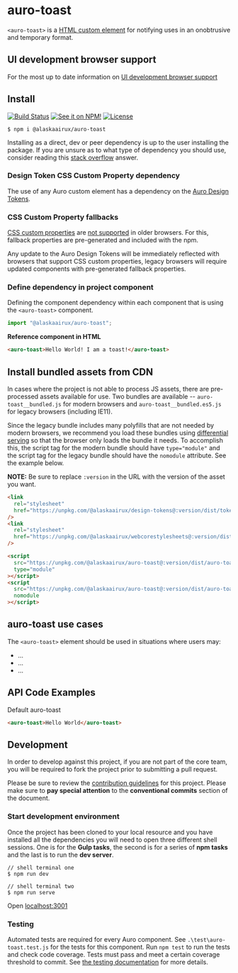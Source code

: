 # auro-toast

`<auro-toast>` is a [HTML custom element](https://developer.mozilla.org/en-US/docs/Web/Web_Components/Using_custom_elements) for notifying uses in an onobtrusive and temporary format.

## UI development browser support

For the most up to date information on [UI development browser support](https://auro.alaskaair.com/support/browsersSupport)

## Install

[![Build Status](https://img.shields.io/github/workflow/status/AlaskaAirlines/auro-toast/Test%20and%20publish?branch=master&style=for-the-badge)](https://github.com/AlaskaAirlines/auro-toast/actions?query=workflow%3A%22test+and+publish%22)
[![See it on NPM!](https://img.shields.io/npm/v/@alaskaairux/auro-toast?style=for-the-badge&color=orange)](https://www.npmjs.com/package/@alaskaairux/auro-toast)
[![License](https://img.shields.io/npm/l/@alaskaairux/auro-toast?color=blue&style=for-the-badge)](https://www.apache.org/licenses/LICENSE-2.0)

```shell
$ npm i @alaskaairux/auro-toast
```

Installing as a direct, dev or peer dependency is up to the user installing the package. If you are unsure as to what type of dependency you should use, consider reading this [stack overflow](https://stackoverflow.com/questions/18875674/whats-the-difference-between-dependencies-devdependencies-and-peerdependencies) answer.

### Design Token CSS Custom Property dependency

The use of any Auro custom element has a dependency on the [Auro Design Tokens](https://auro.alaskaair.com/getting-started/developers/design-tokens).

### CSS Custom Property fallbacks

[CSS custom properties](https://developer.mozilla.org/en-US/docs/Web/CSS/Using_CSS_custom_properties) are [not supported](https://auro.alaskaair.com/support/custom-properties) in older browsers. For this, fallback properties are pre-generated and included with the npm.

Any update to the Auro Design Tokens will be immediately reflected with browsers that support CSS custom properties, legacy browsers will require updated components with pre-generated fallback properties.

### Define dependency in project component

Defining the component dependency within each component that is using the `<auro-toast>` component.

```javascript
import "@alaskaairux/auro-toast";
```

**Reference component in HTML**

```html
<auro-toast>Hello World! I am a toast!</auro-toast>
```

## Install bundled assets from CDN

In cases where the project is not able to process JS assets, there are pre-processed assets available for use. Two bundles are available -- `auro-toast__bundled.js` for modern browsers and `auro-toast__bundled.es5.js` for legacy browsers (including IE11).

Since the legacy bundle includes many polyfills that are not needed by modern browsers, we recommend you load these bundles using [differential serving](https://philipwalton.com/articles/deploying-es2015-code-in-production-today/) so that the browser only loads the bundle it needs. To accomplish this, the script tag for the modern bundle should have `type="module"` and the script tag for the legacy bundle should have the `nomodule` attribute. See the example below.

**NOTE:** Be sure to replace `:version` in the URL with the version of the asset you want.

```html
<link
  rel="stylesheet"
  href="https://unpkg.com/@alaskaairux/design-tokens@:version/dist/tokens/CSSTokenProperties.css"
/>
<link
  rel="stylesheet"
  href="https://unpkg.com/@alaskaairux/webcorestylesheets@:version/dist/bundled/baseline.css"
/>

<script
  src="https://unpkg.com/@alaskaairux/auro-toast@:version/dist/auro-toast__bundled.js"
  type="module"
></script>
<script
  src="https://unpkg.com/@alaskaairux/auro-toast@:version/dist/auro-toast__bundled.es5.js"
  nomodule
></script>
```

## auro-toast use cases

The `<auro-toast>` element should be used in situations where users may:

- ...
- ...
- ...

## API Code Examples

Default auro-toast

```html
<auro-toast>Hello World</auro-toast>
```

## Development

In order to develop against this project, if you are not part of the core team, you will be required to fork the project prior to submitting a pull request.

Please be sure to review the [contribution guidelines](https://auro.alaskaair.com/getting-started/developers/contributing) for this project. Please make sure to **pay special attention** to the **conventional commits** section of the document.

### Start development environment

Once the project has been cloned to your local resource and you have installed all the dependencies you will need to open three different shell sessions. One is for the **Gulp tasks**, the second is for a series of **npm tasks** and the last is to run the **dev server**.

```shell
// shell terminal one
$ npm run dev

// shell terminal two
$ npm run serve
```

Open [localhost:3001](http://localhost:3001/)

### Testing

Automated tests are required for every Auro component. See `.\test\auro-toast.test.js` for the tests for this component. Run `npm test` to run the tests and check code coverage. Tests must pass and meet a certain coverage threshold to commit. See [the testing documentation](https://auro.alaskaair.com/support/tests) for more details.
